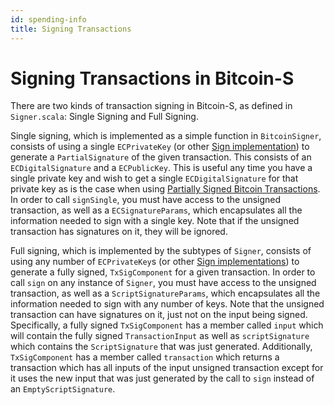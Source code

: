 ```yaml
---
id: spending-info
title: Signing Transactions
---
```


# Signing Transactions in Bitcoin-S

There are two kinds of transaction signing in Bitcoin-S, as defined in `Signer.scala`: Single Signing and Full Signing.

Single signing, which is implemented as a simple function in `BitcoinSigner`, consists of using a single `ECPrivateKey` (or other [Sign implementation](../crypto/sign.md)) to generate a `PartialSignature` of the given transaction. This consists of an `ECDigitalSignature` and a `ECPublicKey`. This is useful any time you have a single private key and wish to get a single `ECDigitalSignature` for that private key as is the case when using [Partially Signed Bitcoin Transactions](psbts.md). In order to call `signSingle`, you must have access to the unsigned transaction, as well as a `ECSignatureParams`, which encapsulates all the information needed to sign with a single key. Note that if the unsigned transaction has signatures on it, they will be ignored.

Full signing, which is implemented by the subtypes of `Signer`, consists of using any number of `ECPrivateKey`s (or other [Sign implementations](../crypto/sign.md)) to generate a fully signed, `TxSigComponent` for a given transaction. In order to call `sign` on any instance of `Signer`, you must have access to the unsigned transaction, as well as a `ScriptSignatureParams`, which encapsulates all the information needed to sign with any number of keys. Note that the unsigned transaction can have signatures on it, just not on the input being signed. Specifically, a fully signed `TxSigComponent` has a member called `input` which will contain the fully signed `TransactionInput` as well as `scriptSignature` which contains the `ScriptSignature` that was just generated. Additionally, `TxSigComponent` has a member called `transaction` which returns a transaction which has all inputs of the input unsigned transaction except for it uses the new input that was just generated by the call to `sign` instead of an `EmptyScriptSignature`.
